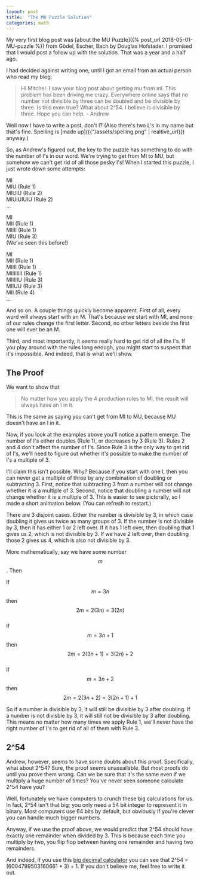 ```yaml
---
layout: post
title:  "The MU Puzzle Solution"
categories: math
---
```

<!-- Load the Paper.js library -->
<script src="/assets/js/acorn.js"></script>
<script type="text/javascript" src="/assets/js/paper-full.min.js"></script>
<!-- Define inlined PaperScript associate it with myCanvas -->
<script type="text/paperscript" canvas="myCanvas">
var CENTER = view.center;
var SIZE = 20;

function circle(pos) {
    var circle = new Shape.Circle(pos, SIZE)
    circle.fillColor = 'black';
    return circle;
}

function group(pos, n) {
    var rect = new Shape.Rectangle(new Point(pos.x - SIZE * 2, pos.y- SIZE * 4.5), new Size(SIZE * 4, SIZE * 9))
    rect.fillColor = 'red'
    offset = new Point(0, SIZE * 3)
    var circle1 = circle(pos - offset)
    var circle2 = circle(pos)
    var circle3 = circle(pos + offset)
    var text = new PointText(new Point(pos.x + SIZE * 3, pos.y));
    text.justification = 'center';
    text.fillColor = 'black';
    text.content = `x ${n}`;
}

function midline() {
    var offset = new Point(0, SIZE*20)
    var path = new Path(CENTER - offset, CENTER + offset)
    path.strokeColor = 'black'
}


n = 1
left = true
midline()
function step() {
    
    var offset = new Point(SIZE * 4, 0)
    if (left) {
        offset = - offset
        project.clear()
        midline()
    }
    
    var text = new PointText(CENTER + offset * 3);
    text.justification = 'center';
    text.fontSize = 25
    if (left) {
        text.content = `N = ${n}`;
    }
    else {
        text.content = `2N = ${2 * n}`;
    }
    if (n % 3 == 0)
        text.fillColor = 'green';
    else
        text.fillColor = 'black';

    
    var location = CENTER + offset
    location -= new Point(0, SIZE * 4)

    if (n >= 3) {
        group(location, Math.floor(n / 3))
    }
    
    if (n % 3 > 1) {
        if (!left) {
          left_location = location - offset * 2
          var rect = new Shape.Rectangle(left_location + new Point(- SIZE * 2, SIZE * 5), new Size(SIZE * 4, SIZE * 5))
          rect.fillColor = 'red'
          var rect = new Shape.Rectangle(left_location + new Point(- SIZE * 2, SIZE * 5), new Size(SIZE * 12, SIZE * 2.5))
          rect.fillColor = 'red'
          circle(left_location + new Point(0, SIZE * 6))
          circle(left_location + new Point(0, SIZE * 9))
        }
        circle(location + new Point(0, SIZE * 9))
    }
    if (n % 3 > 0) {
        circle(location + new Point(0, SIZE * 6))
    }
    if (left) {
        left = false
    } else {
        left = true
        n += 1
    }
}
setInterval(step, 2000)
</script>

My very first blog post was [about the MU Puzzle]({% post_url
2018-05-01-MU-puzzle %}) from Gödel, Escher, Bach by Douglas Hofstader. I promised
that I would post a follow up with the solution. That was a year and a half ago.

I had decided against writing one, until I got an email from an actual person who
read my blog:

> Hi Mitchel. I saw your blog post about getting mu from mi. This problem has
> been driving me crazy. Everywhere online says that no number not divisible by
> three can be doubled and be divisible by three. Is this even true? What about
> 2^54. I believe is divisible by three. Hope you can help.
> \- Andrew

Well now I have to write a post, don't I? (Also there's two L's in my name but
that's fine. Spelling is [made up]({{"/assets/spelling.png" | realtive_url}}) anyway.)

So, as Andrew's figured out, the key to the puzzle has something to do with
the number of I's in our word. We're trying to get from MI to MU, but somehow we
can't get rid of all those pesky I's! When I started this puzzle, I just wrote
down some attempts:

MI  
MIU (Rule 1)  
MIUIU (Rule 2)  
MIUIUIUIU (Rule 2)  
...  

MI  
MII (Rule 1)  
MIIII (Rule 1)  
MIU (Rule 3)  
(We've seen this before!)  

MI  
MII (Rule 1)  
MIIII (Rule 1)  
MIIIIIIII (Rule 1)  
MIIIIIU (Rule 3)  
MIIUU (Rule 3)  
MII (Rule 4)  
...

And so on. A couple things quickly become apparent. First of all, every word
will always start with an M. That's because we start with MI, and none of our
rules change the first letter. Second, no other letters beside the first one
will ever be an M.

Third, and most importantly, it seems really hard to get rid of all the I's. If
you play around with the rules long enough, you might start to suspect that it's
impossible. And indeed, that is what we'll show.

## The Proof

We want to show that

> No matter how you apply the 4 production rules to MI, the
> result will always have an I in it.

This is the same as saying you can't get from MI to MU, because MU doesn't have
an I in it.

Now, if you look at the examples above you'll notice a pattern emerge. The
number of I's either doubles (Rule 1), or decreases by 3 (Rule 3). Rules 2 and 4
don't affect the number of I's. Since Rule 3 is the only way to get rid of I's,
we'll need to figure out whether it's possible to make the number of I's a
multiple of 3.

I'll claim this isn't possible. Why? Because if you start with one I, then you
can never get a multiple of three by any combination of doubling or
subtracting 3. First, notice that subtracting 3 from a number will not change
whether it is a multiple of 3. Second, notice that doubling a number will not
change whether it is a multiple of 3. This is easier to see pictorally, so I
made a short animation below. (You can refresh to restart.)

<div style="text-align: center">
	<canvas id="myCanvas" height="400" width="600"></canvas>
</div>

There are 3 disjoint cases. Either the number is divisible by 3, in which case
doubling it gives us twice as many groups of 3. If the number is not divisible
by 3, then it has either 1 or 2 left over. If it has 1 left over, then doubling
that 1 gives us 2, which is not divisible by 3. If we have 2 left over, then
doubling those 2 gives us 4, which is also not divisible by 3.

More mathematically, say we have some number $$m$$. Then

If $$m = 3n$$ then $$2m = 2(3n) = 3(2n)$$  
If $$m = 3n + 1$$ then $$2m = 2(3n + 1) = 3(2n) + 2$$  
If $$m = 3n + 2$$ then $$2m = 2(3n + 2) = 3(2n+1) + 1$$

So if a number is divisible by 3, it will still be divisible by 3 after
doubling. If a number is not divisble by 3, it will still not be divisible by 3
after doubling. This means no matter how many times we apply Rule 1, we'll never have
the right number of I's to get rid of all of them with Rule 3.

## 2^54

Andrew, however, seems to have some doubts about this proof. Specifically, what
about 2^54? Sure, the proof seems unassailable. But most proofs do until you
prove them wrong. Can we be sure that it's the same even if we multiply a huge
number of times? You've never seen someone calculate 2^54 have you?

Well, fortunately we have computers to crunch these big calculations for us. In
fact, 2^54 isn't that big; you only need a 54 bit integer to represent it in
binary. Most computers use 64 bits by default, but obviously if you're clever
you can handle much bigger numbers.

Anyway, if we use the proof above, we would predict that 2^54 should have
exactly one remainder when divided by 3. This is because each time you multiply
by two, you flip flop between having one remainder and having two remainders.

And indeed, if you use this [big decimal
calculator](https://keisan.casio.com/calculator) you can see that 2^54 =
(6004799503160661 * 3) + 1. If you don't believe me, feel free to write it out.

